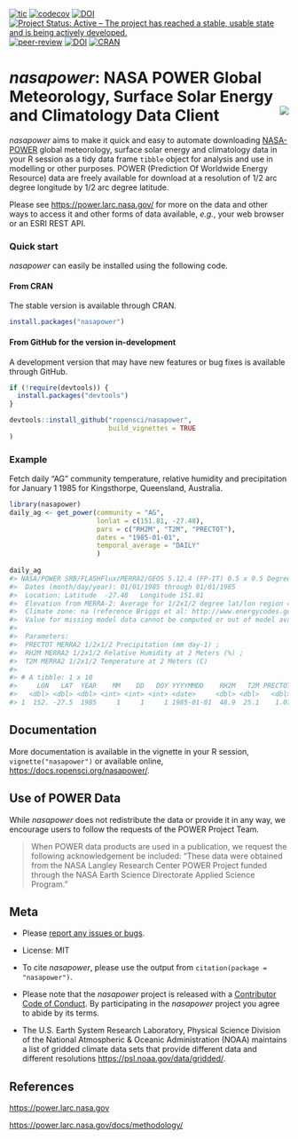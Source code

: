 
<!-- badges: start -->
[![tic](https://github.com/ropensci/nasapower/workflows/tic/badge.svg?branch=master)](https://github.com/ropensci/nasapower/actions)
[![codecov](https://codecov.io/gh/ropensci/nasapower/branch/master/graph/badge.svg)](https://codecov.io/gh/ropensci/nasapower)
[![DOI](https://zenodo.org/badge/109224461.svg)](https://zenodo.org/badge/latestdoi/109224461)
[![Project Status: Active – The project has reached a stable, usable
state and is being actively
developed.](https://www.repostatus.org/badges/latest/active.svg)](https://www.repostatus.org/#active)
[![peer-review](https://badges.ropensci.org/155_status.svg)](https://github.com/ropensci/software-review/issues/155)
[![DOI](http://joss.theoj.org/papers/10.21105/joss.01035/status.svg)](https://doi.org/10.21105/joss.01035)
[![CRAN](http://www.r-pkg.org/badges/version/nasapower)](https://CRAN.R-project.org/package=nasapower)
<!-- badges: end -->

# *nasapower*: NASA POWER Global Meteorology, Surface Solar Energy and Climatology Data Client <img align="right" src="man/figures/logo.png">

*nasapower* aims to make it quick and easy to automate downloading [NASA-POWER](https://power.larc.nasa.gov) global meteorology, surface solar energy and climatology data in your R session as a tidy data frame `tibble` object for analysis and use in modelling or other purposes.
POWER (Prediction Of Worldwide Energy Resource) data are freely available for download at a resolution of 1/2 arc degree longitude by 1/2 arc degree latitude.

Please see <https://power.larc.nasa.gov/> for more on the data and other ways to access it and other forms of data available, *e.g.*, your web browser or an ESRI REST API.

### Quick start

*nasapower* can easily be installed using the following code.

#### From CRAN

The stable version is available through CRAN.

``` r
install.packages("nasapower")
```

#### From GitHub for the version in-development

A development version that may have new features or bug fixes is available through GitHub.

``` r
if (!require(devtools)) {
  install.packages("devtools")
}

devtools::install_github("ropensci/nasapower",
                         build_vignettes = TRUE
)
```

### Example

Fetch daily “AG” community temperature, relative humidity and precipitation for January 1 1985 for Kingsthorpe, Queensland, Australia.

``` r
library(nasapower)
daily_ag <- get_power(community = "AG",
                      lonlat = c(151.81, -27.48),
                      pars = c("RH2M", "T2M", "PRECTOT"),
                      dates = "1985-01-01",
                      temporal_average = "DAILY"
                      )
                    
daily_ag
#> NASA/POWER SRB/FLASHFlux/MERRA2/GEOS 5.12.4 (FP-IT) 0.5 x 0.5 Degree Daily Averaged Data  
#>  Dates (month/day/year): 01/01/1985 through 01/01/1985  
#>  Location: Latitude  -27.48   Longitude 151.81  
#>  Elevation from MERRA-2: Average for 1/2x1/2 degree lat/lon region = 434.55 meters   Site = na  
#>  Climate zone: na (reference Briggs et al: http://www.energycodes.gov)  
#>  Value for missing model data cannot be computed or out of model availability range: -99  
#>  
#>  Parameters: 
#>  PRECTOT MERRA2 1/2x1/2 Precipitation (mm day-1) ;
#>  RH2M MERRA2 1/2x1/2 Relative Humidity at 2 Meters (%) ;
#>  T2M MERRA2 1/2x1/2 Temperature at 2 Meters (C)  
#>  
#> # A tibble: 1 x 10
#>     LON   LAT  YEAR    MM    DD   DOY YYYYMMDD    RH2M   T2M PRECTOT
#>   <dbl> <dbl> <dbl> <int> <int> <int> <date>     <dbl> <dbl>   <dbl>
#> 1  152. -27.5  1985     1     1     1 1985-01-01  48.9  25.1    1.07
```

## Documentation

More documentation is available in the vignette in your R session, `vignette("nasapower")` or available online, <https://docs.ropensci.org/nasapower/>.

## Use of POWER Data

While *nasapower* does not redistribute the data or provide it in any way, we encourage users to follow the requests of the POWER Project Team.

> When POWER data products are used in a publication, we request the
> following acknowledgement be included: “These data were obtained from
> the NASA Langley Research Center POWER Project funded through the NASA
> Earth Science Directorate Applied Science Program.”

## Meta

  - Please [report any issues or
    bugs](https://github.com/ropensci/nasapower/issues).

  - License: MIT

  - To cite *nasapower*, please use the output from `citation(package = "nasapower")`.

  - Please note that the *nasapower* project is released with a [Contributor Code of Conduct](https://github.com/ropensci/nasapower/blob/master/CONDUCT.md).
    By participating in the *nasapower* project you agree to abide by its terms.

  - The U.S. Earth System Research Laboratory, Physical Science Division of the National Atmospheric & Oceanic Administration (NOAA) maintains a list of gridded climate data sets that provide different data and different resolutions <https://psl.noaa.gov/data/gridded/>.

## References

<https://power.larc.nasa.gov>

<https://power.larc.nasa.gov/docs/methodology/>
